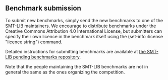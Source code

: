 ## Benchmark submission

To submit new benchmarks, simply send the new benchmarks to one of the SMT-LIB
maintainers.  We encourage to distribute benchmarks under the
Creative Commons Attribution 4.0 International License,
but submitters can specify
their own licence in the benchmark itself using the (set-info :license "licence string") command.

Detailed instructions for submitting benchmarks are available at [the SMT-LIB
pending benchmarks
repository](https://clc-gitlab.cs.uiowa.edu:2443/SMT-LIB-benchmarks-tmp/benchmarks-pending/-/blob/master/README.md).

Note that the people maintaining the SMT-LIB benchmarks are not in
general the same as the ones organizing the competition.
